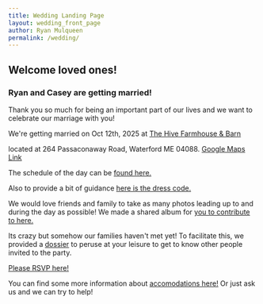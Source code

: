 ```yaml
---
title: Wedding Landing Page
layout: wedding_front_page
author: Ryan Mulqueen
permalink: /wedding/
---
```



## Welcome loved ones!

### Ryan and Casey are getting married! 

Thank you so much for being an important part of our lives and we want to celebrate our marriage with you!

We're getting married on Oct 12th, 2025 at [The Hive Farmhouse & Barn](https://www.thehiveweddings.com/)

located at 264 Passaconaway Road, Waterford ME 04088. [Google Maps Link](https://maps.app.goo.gl/5GBNpqGNGGZMkQxH9)

The schedule of the day can be [found here.]({{site.baseurl}}/schedule)

Also to provide a bit of guidance [here is the dress code.]({{site.baseurl}}/attire)

We would love friends and family to take as many photos leading up to and during the day as possible! 
We made a shared album for [you to contribute to here.](https://photos.app.goo.gl/XxYu8QQ1cNYYQwuU9)

Its crazy but somehow our families haven't met yet! To facilitate this, we provided a [dossier]({{site.baseurl}}/dossier) to peruse at your leisure to get to know other people invited to the party. 

[Please RSVP here!](https://s.surveyplanet.com/23z83glo)

You can find some more information about [accomodations here!]({{site.baseurl}}/location) Or just ask us and we can try to help!

